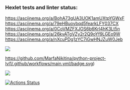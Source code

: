 ### Hexlet tests and linter status:
https://asciinema.org/a/BohA73gUA3UOK1amUXtpYGWxF
https://asciinema.org/a/79eHBuovbqd5fearkLFY037CX
https://asciinema.org/a/0CoVMZFXJOS6b6Krl4hK3Lt5n
https://asciinema.org/a/26kvATgVZy2r2Q9oYf9LGEo9W
https://asciinema.org/a/nXcuPDg1zYC7iGwHNJZuW0Jeb

<a href="https://asciinema.org/a/BohA73gUA3UOK1amUXtpYGWxF" target="_blank"><img src="https://asciinema.org/a/BohA73gUA3UOK1amUXtpYGWxF.svg" /></a>

https://github.com/MarfaNikitina/python-project-lvl1/.github/workflows/main.yml/badge.svg)

<a href="https://codeclimate.com/github/codeclimate/codeclimate/maintainability"><img src="https://api.codeclimate.com/v1/badges/a99a88d28ad37a79dbf6/maintainability" /></a>

[![Actions Status](https://github.com/MarfaNikitina/python-project-lvl1/workflows/hexlet-check/badge.svg)](https://github.com/MarfaNikitina/python-project-lvl1/actions)
